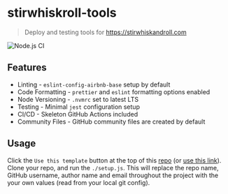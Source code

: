 # stirwhiskroll-tools

> Deploy and testing tools for https://stirwhiskandroll.com

![Node.js CI](https://github.com/nielse63/stirwhiskroll-tools/workflows/Node.js%20CI/badge.svg)

## Features

- Linting - `eslint-config-airbnb-base` setup by default
- Code Formatting - `prettier` and `eslint` formatting options enabled
- Node Versioning - `.nvmrc` set to latest LTS
- Testing - Minimal `jest` configuration setup
- CI/CD - Skeleton GitHub Actions included
- Community Files - GitHub community files are created by default

## Usage

Click the `Use this template` button at the top of this [repo](https://github.com/nielse63/stirwhiskroll-tools) (or [use this link](https://github.com/nielse63/stirwhiskroll-tools/generate)). Clone your repo, and run the `./setup.js`. This will replace the repo name, GitHub username, author name and email throughout the project with the your own values (read from your local git config).
